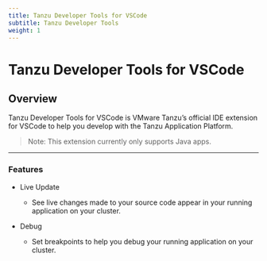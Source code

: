 ```yaml
---
title: Tanzu Developer Tools for VSCode
subtitle: Tanzu Developer Tools
weight: 1
---
```


# Tanzu Developer Tools for VSCode

## Overview

Tanzu Developer Tools for VSCode is VMware Tanzu’s official IDE extension for VSCode to help you develop with the Tanzu Application Platform.

> Note: This extension currently only supports Java apps.

---

### Features

- Live Update

  - See live changes made to your source code appear in your running application on your cluster.

- Debug

  - Set breakpoints to help you debug your running application on your cluster.
